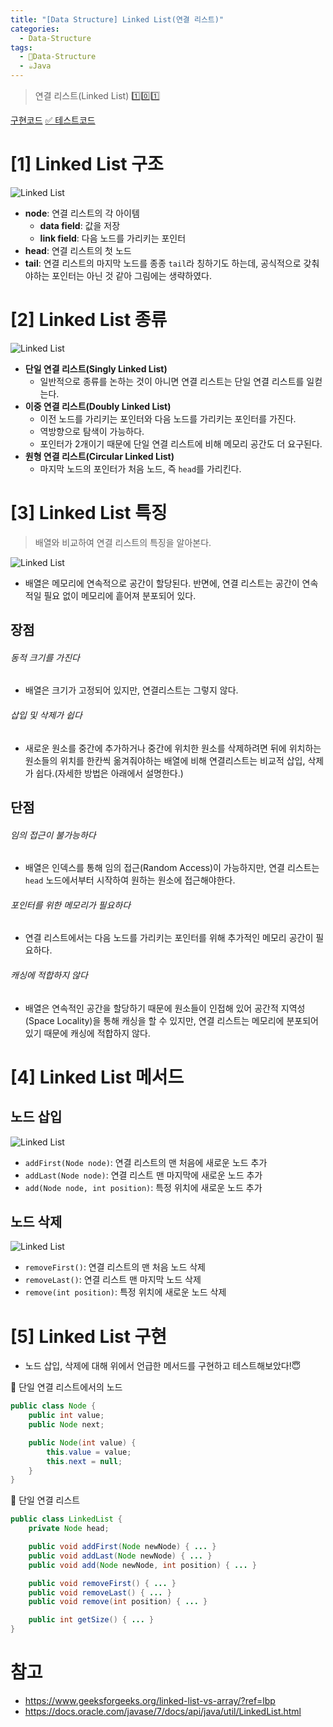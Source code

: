 ```yaml
---
title: "[Data Structure] Linked List(연결 리스트)"
categories:
  - Data-Structure
tags:
  - 💼Data-Structure
  - ☕Java
---
```


> 연결 리스트(Linked List) 1️⃣0️⃣1️⃣

<a href="https://github.com/dev-ujin/java-lab/tree/main/linked-list/src/main" class="btn btn--github"><i class="fab fa-github"></i> 구현코드</a> <a href="https://github.com/dev-ujin/java-lab/tree/main/linked-list/src/test" class="btn btn--success">✅ 테스트코드</a>


# [1] Linked List 구조
![Linked List]({{site.url}}{{site.baseurl}}/assets/img/data-structure/linked-list.jpg)

- **node**: 연결 리스트의 각 아이템
  - **data field**: 값을 저장
  - **link field**: 다음 노드를 가리키는 포인터
- **head**: 연결 리스트의 첫 노드
- **tail**: 연결 리스트의 마지막 노드를 종종 `tail`라 칭하기도 하는데, 공식적으로 갖춰야하는 포인터는 아닌 것 같아 그림에는 생략하였다.

# [2] Linked List 종류
![Linked List]({{site.url}}{{site.baseurl}}/assets/img/data-structure/type-of-linked-list.jpg)

- **단일 연결 리스트(Singly Linked List)**
  - 일반적으로 종류를 논하는 것이 아니면 연결 리스트는 단일 연결 리스트를 일컫는다.
- **이중 연결 리스트(Doubly Linked List)**
  - 이전 노드를 가리키는 포인터와 다음 노드를 가리키는 포인터를 가진다.
  - 역방향으로 탐색이 가능하다.
  - 포인터가 2개이기 때문에 단일 연결 리스트에 비해 메모리 공간도 더 요구된다.
- **원형 연결 리스트(Circular Linked List)**
  - 마지막 노드의 포인터가 처음 노드, 즉 `head`를 가리킨다.

# [3] Linked List 특징
> 배열와 비교하여 연결 리스트의 특징을 알아본다.

![Linked List]({{site.url}}{{site.baseurl}}/assets/img/data-structure/array-and-linked-list.jpg)
- 배열은 메모리에 연속적으로 공간이 할당된다. 반면에, 연결 리스트는 공간이 연속적일 필요 없이 메모리에 흩어져 분포되어 있다.

## 장점

###### 동적 크기를 가진다
- 배열은 크기가 고정되어 있지만, 연결리스트는 그렇지 않다.

###### 삽입 및 삭제가 쉽다
- 새로운 원소를 중간에 추가하거나 중간에 위치한 원소를 삭제하려면 뒤에 위치하는 원소들의 위치를 한칸씩 옮겨줘야하는 배열에 비해 연결리스트는 비교적 삽입, 삭제가 쉽다.(자세한 방법은 아래에서 설명한다.)

## 단점

###### 임의 접근이 불가능하다
- 배열은 인덱스를 통해 임의 접근(Random Access)이 가능하지만, 연결 리스트는 `head` 노드에서부터 시작하여 원하는 원소에 접근해야한다.

###### 포인터를 위한 메모리가 필요하다
- 연결 리스트에서는 다음 노드를 가리키는 포인터를 위해 추가적인 메모리 공간이 필요하다.

###### 캐싱에 적합하지 않다
- 배열은 연속적인 공간을 할당하기 때문에 원소들이 인접해 있어 공간적 지역성(Space Locality)을 통해 캐싱을 할 수 있지만, 연결 리스트는 메모리에 분포되어 있기 때문에 캐싱에 적합하지 않다.

# [4] Linked List 메서드
## 노드 삽입
![Linked List]({{site.url}}{{site.baseurl}}/assets/img/data-structure/insertion-in-linked-list.jpg)
- `addFirst(Node node)`: 연결 리스트의 맨 처음에 새로운 노드 추가
- `addLast(Node node)`: 연결 리스트 맨 마지막에 새로운 노드 추가
- `add(Node node, int position)`: 특정 위치에 새로운 노드 추가

## 노드 삭제
![Linked List]({{site.url}}{{site.baseurl}}/assets/img/data-structure/deletion-in-linked-list.jpg)
- `removeFirst()`: 연결 리스트의 맨 처음 노드 삭제
- `removeLast()`: 연결 리스트 맨 마지막 노드 삭제
- `remove(int position)`: 특정 위치에 새로운 노드 삭제

# [5] Linked List 구현
- 노드 삽입, 삭제에 대해 위에서 언급한 메서드를 구현하고 테스트해보았다!😇

🔽 단일 연결 리스트에서의 노드
```java
public class Node {
    public int value;
    public Node next;

    public Node(int value) {
        this.value = value;
        this.next = null;
    }
}
```

🔽 단일 연결 리스트
```java
public class LinkedList {
    private Node head;

    public void addFirst(Node newNode) { ... }
    public void addLast(Node newNode) { ... }
    public void add(Node newNode, int position) { ... }

    public void removeFirst() { ... }
    public void removeLast() { ... }
    public void remove(int position) { ... }

    public int getSize() { ... }
}
```
 
# 참고
- <https://www.geeksforgeeks.org/linked-list-vs-array/?ref=lbp>
- <https://docs.oracle.com/javase/7/docs/api/java/util/LinkedList.html>